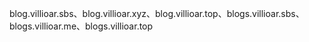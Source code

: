 blog.villioar.sbs、blog.villioar.xyz、blog.villioar.top、blogs.villioar.sbs、blogs.villioar.me、blogs.villioar.top